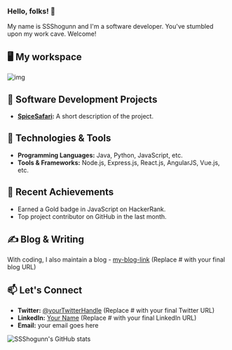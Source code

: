 
### Hello, folks! 👋

My name is SSShogunn and I'm a software developer. You've stumbled upon my work cave. Welcome!

## 🖥️ My workspace

![img](link-to-your-workspace-image)

## 🔭 Software Development Projects

- **[SpiceSafari](https://github.com/SSShogunn/SpiceSafari):** A short description of the project.

## 🔧 Technologies & Tools

- **Programming Languages:** Java, Python, JavaScript, etc.
- **Tools & Frameworks:** Node.js, Express.js, React.js, AngularJS, Vue.js, etc.

## 🌟 Recent Achievements

- Earned a Gold badge in JavaScript on HackerRank.
- Top project contributor on GitHub in the last month.

## ✍️ Blog & Writing

With coding, I also maintain a blog - [my-blog-link](#) (Replace # with your final blog URL)

## 📫 Let's Connect

- **Twitter:** [@yourTwitterHandle](#) (Replace # with your final Twitter URL)
- **LinkedIn:** [Your Name](#) (Replace # with your final LinkedIn URL)
- **Email:** your email goes here

![SSShogunn's GitHub stats](https://github-readme-stats.vercel.app/api?username=SSShogunn&show_icons=true)
